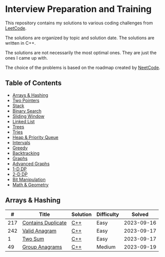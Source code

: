 # Interview Preparation and Training

This repository contains my solutions to various coding challenges from [LeetCode](https://leetcode.com/).

The solutions are organized by topic and solution date. The solutions are written in C++.

The solutions are not necessarily the most optimal ones. They are just the ones I came up with.

The choice of the problems is based on the roadmap created by [NeetCode](https://neetcode.io/).

## Table of Contents

- [Arrays & Hashing](./Arrays%20&%20Hashing/)
- [Two Pointers](./Two%20Pointers/)
- [Stack](./Stack/)
- [Binary Search](./Binary%20Search/)
- [Sliding Window](./Sliding%20Window/)
- [Linked List](./Linked%20List/)
- [Trees](./Trees/)
- [Tries](./Tries/)
- [Heap & Priority Queue](./Heap%20&%20Priority%20Queue/)
- [Intervals](./Intervals/)
- [Greedy](./Greedy/)
- [Backtracking](./Backtracking/)
- [Graphs](./Graphs/)
- [Advanced Graphs](./Advanced%20Graphs/)
- [1-D DP](./1-D%20DP/)
- [2-D DP](./2-D%20DP/)
- [Bit Manipulation](./Bit%20Manipulation/)
- [Math & Geometry](./Math%20&%20Geometry/)

## Arrays & Hashing

| #   | Title                                                                   | Solution                                                                            | Difficulty | Solved     |
| --- | ----------------------------------------------------------------------- | ----------------------------------------------------------------------------------- | ---------- | ---------- |
| 217 | [Contains Duplicate](https://leetcode.com/problems/contains-duplicate/) | [C++](/Arrays%20&%20Hashing/task-217-contains-duplicate/217.contains-duplicate.cpp) | Easy       | 2023-09-16 |
| 242 | [Valid Anagram](https://leetcode.com/problems/valid-anagram/)           | [C++](./Arrays%20&%20Hashing/task-242-valid-anagram/242.valid-anagram.cpp)          | Easy       | 2023-09-17 |
| 1   | [Two Sum](https://leetcode.com/problems/two-sum/)                       | [C++](./Arrays%20&%20Hashing/task-1-two-sum/1.two-sum.cpp)                          | Easy       | 2023-09-17 |
| 49  | [Group Anagrams](https://leetcode.com/problems/group-anagrams/)         | [C++](./Arrays%20&%20Hashing/task-49-group-anagrams/49.group-anagrams.cpp)          | Medium     | 2023-09-19 |
